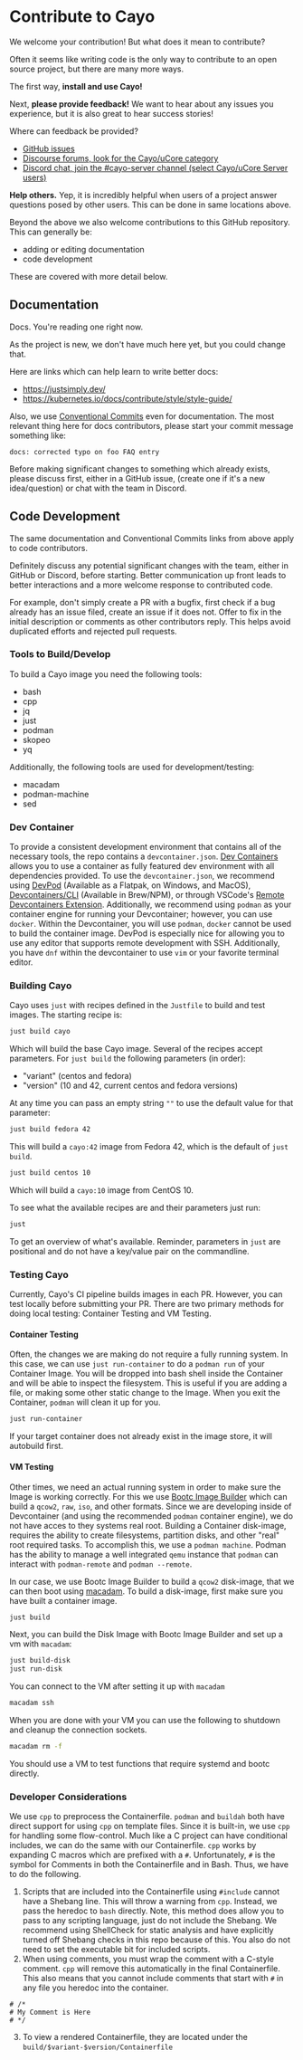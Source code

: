 # Contribute to Cayo

We welcome your contribution! But what does it mean to contribute?

Often it seems like writing code is the only way to contribute to an open source project, but there are many more ways.

The first way, **install and use Cayo!**

Next, **please provide feedback!** We want to hear about any issues you experience, but it is also great to hear success stories!

Where can feedback be provided?

- [GitHub issues](https://github.com/ublue-os/cayo/issues)
- [Discourse forums, look for the Cayo/uCore category](https://universal-blue.discourse.group/)
- [Discord chat, join the #cayo-server channel (select Cayo/uCore Server users)](https://discord.gg/WEu6BdFEtp)

**Help others.** Yep, it is incredibly helpful when users of a project answer questions posed by other users. This can be done in same locations above.

Beyond the above we also welcome contributions to this GitHub repository. This can generally be:

- adding or editing documentation
- code development

These are covered with more detail below.

## Documentation

Docs. You're reading one right now.

As the project is new, we don't have much here yet, but you could change that.

Here are links which can help learn to write better docs:
- https://justsimply.dev/
- https://kubernetes.io/docs/contribute/style/style-guide/

Also, we use [Conventional Commits](https://www.conventionalcommits.org/) even for documentation.
The most relevant thing here for docs contributors, please start your commit message something like:

```
docs: corrected typo on foo FAQ entry
```

Before making significant changes to something which already exists, please discuss first, either in a GitHub issue,
(create one if it's a new idea/question) or chat with the team in Discord.

## Code Development

The same documentation and Conventional Commits links from above apply to code contributors. 

Definitely discuss any potential significant changes with the team, either in GitHub or Discord, before starting. Better communication up front leads to better interactions and a more welcome response to contributed code.

For example, don't simply create a PR with a bugfix, first check if a bug already has an issue filed, create an issue if it does not. Offer to fix in the initial description or comments as other contributors reply. This helps avoid duplicated efforts and rejected pull requests.

### Tools to Build/Develop
To build a Cayo image you need the following tools:
- bash
- cpp
- jq
- just
- podman
- skopeo
- yq

Additionally, the following tools are used for development/testing:
- macadam
- podman-machine
- sed

### Dev Container
To provide a consistent development environment that contains all of the necessary tools, the repo contains a `devcontainer.json`. [Dev Containers](https://containers.dev/) allows you to use a container as fully featured dev environment with all dependencies provided. To use the `devcontainer.json`, we recommend using [DevPod](https://devpod.sh/) (Available as a Flatpak, on Windows, and MacOS), [Devcontainers/CLI](https://github.com/devcontainers/cli) (Available in Brew/NPM), or through VSCode's [Remote Devcontainers Extension](https://code.visualstudio.com/docs/devcontainers/containers). Additionally, we recommend using `podman` as your container engine for running your Devcontainer; however, you can use `docker`. Within the Devcontainer, you will use `podman`, `docker` cannot be used to build the container image. DevPod is especially nice for allowing you to use any editor that supports remote development with SSH. Additionally, you have `dnf` within the devcontainer to use `vim` or your favorite terminal editor.

### Building Cayo

Cayo uses `just` with recipes defined in the `Justfile` to build and test images. The starting recipe is:

```bash
just build cayo
```
Which will build the base Cayo image. Several of the recipes accept parameters. For `just build` the following parameters (in order):

- "variant" (centos and fedora)
- "version" (10 and 42, current centos and fedora versions)

At any time you can pass an empty string `""` to use the default value for that parameter:
```bash
just build fedora 42
```
This will build a `cayo:42` image from Fedora 42, which is the default of `just build`.

```bash
just build centos 10
```
Which will build a `cayo:10` image from CentOS 10.


To see what the available recipes are and their parameters just run:
```bash
just
```
To get an overview of what's available. Reminder, parameters in `just` are positional and do not have a key/value pair on the commandline.

### Testing Cayo
Currently, Cayo's CI pipeline builds images in each PR. However, you can test locally before submitting your PR. There are two primary methods for doing local testing: Container Testing and VM Testing.

#### Container Testing
Often, the changes we are making do not require a fully running system. In this case, we can use `just run-container` to do a `podman run` of your Container Image. You will be dropped into bash shell inside the Container and will be able to inspect the filesystem. This is useful if you are adding a file, or making some other static change to the Image. When you exit the Container, `podman` will clean it up for you.
```bash
just run-container
```
If your target container does not already exist in the image store, it will autobuild first.

#### VM Testing
Other times, we need an actual running system in order to make sure the Image is working correctly. For this we use [Bootc Image Builder](https://osbuild.org/docs/bootc/) which can build a `qcow2`, `raw`, `iso`, and other formats. Since we are developing inside of Devcontainer (and using the recommended `podman` container engine), we do not have acces to they systems real root. Building a Container disk-image, requires the ability to create filesystems, partition disks, and other "real" root required tasks. To accomplish this, we use a `podman machine`. Podman has the ability to manage a well integrated `qemu` instance that `podman` can interact with `podman-remote` and `podman --remote`.

In our case, we use Bootc Image Builder to build a `qcow2` disk-image, that we can then boot using [macadam](https://github.com/crc-org/macadam/). To build a disk-image, first make sure you have built a container image.
```bash
just build
```
Next, you can build the Disk Image with Bootc Image Builder and set up a vm with `macadam`:
```bash
just build-disk
just run-disk
```
You can connect to the VM after setting it up with `macadam`
```bash
macadam ssh
```
When you are done with your VM you can use the following to shutdown and cleanup the connection sockets.
```bash
macadam rm -f
```
You should use a VM to test functions that require systemd and bootc directly.

### Developer Considerations
We use `cpp` to preprocess the Containerfile. `podman` and `buildah` both have direct support for using `cpp` on template files. Since it is built-in, we use `cpp` for handling some flow-control. Much like a C project can have conditional includes, we can do the same with our Containerfile. `cpp` works by expanding C macros which are prefixed with a `#`. Unfortunately, `#` is the symbol for Comments in both the Containerfile and in Bash. Thus, we have to do the following.
1. Scripts that are included into the Containerfile using `#include` cannot have a Shebang line. This will throw a warning from `cpp`. Instead, we pass the heredoc to `bash` directly. Note, this method does allow you to pass to any scripting language, just do not include the Shebang. We recommend using ShellCheck for static analysis and have explicitly turned off Shebang checks in this repo because of this. You also do not need to set the executable bit for included scripts.
2. When using comments, you must wrap the comment with a C-style comment. `cpp` will remove this automatically in the final Containerfile. This also means that you cannot include comments that start with `#` in any file you heredoc into the container.
```
# /*
# My Comment is Here
# */
```
3. To view a rendered Containerfile, they are located under the `build/$variant-$version/Containerfile`
